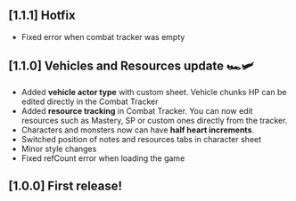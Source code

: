 ## [1.1.1] Hotfix
- Fixed error when combat tracker was empty

## [1.1.0] Vehicles and Resources update 🏎️🛩️
- Added **vehicle actor type** with custom sheet. Vehicle chunks HP can be edited directly in the Combat Tracker
- Added **resource tracking** in Combat Tracker. You can now edit resources such as Mastery, SP or custom ones directly from the tracker.
- Characters and monsters now can have **half heart increments**.
- Switched position of notes and resources tabs in character sheet
- Minor style changes
- Fixed refCount error when loading the game

## [1.0.0] First release!
